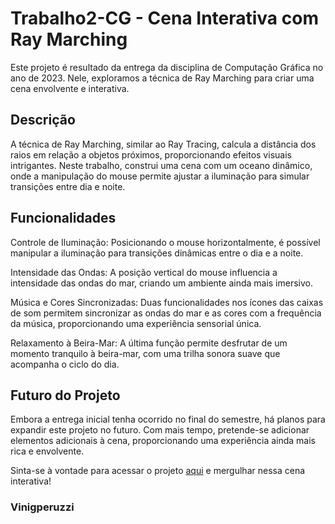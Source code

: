 # Trabalho2-CG - Cena Interativa com Ray Marching
Este projeto é resultado da entrega da disciplina de Computação Gráfica no ano de 2023. Nele, exploramos a técnica de Ray Marching para criar uma cena envolvente e interativa.

## Descrição
A técnica de Ray Marching, similar ao Ray Tracing, calcula a distância dos raios em relação a objetos próximos, proporcionando efeitos visuais intrigantes. Neste trabalho, construi uma cena com um oceano dinâmico, onde a manipulação do mouse permite ajustar a iluminação para simular transições entre dia e noite.

## Funcionalidades
Controle de Iluminação: Posicionando o mouse horizontalmente, é possível manipular a iluminação para transições dinâmicas entre o dia e a noite.

Intensidade das Ondas: A posição vertical do mouse influencia a intensidade das ondas do mar, criando um ambiente ainda mais imersivo.

Música e Cores Sincronizadas: Duas funcionalidades nos ícones das caixas de som permitem sincronizar as ondas do mar e as cores com a frequência da música, proporcionando uma experiência sensorial única.

Relaxamento à Beira-Mar: A última função permite desfrutar de um momento tranquilo à beira-mar, com uma trilha sonora suave que acompanha o ciclo do dia.

## Futuro do Projeto
Embora a entrega inicial tenha ocorrido no final do semestre, há planos para expandir este projeto no futuro. Com mais tempo, pretende-se adicionar elementos adicionais à cena, proporcionando uma experiência ainda mais rica e envolvente.

Sinta-se à vontade para acessar o projeto [aqui](https://vinigperuzzi.github.io/Trabalho2-CG/#sub) e mergulhar nessa cena interativa!

### Vinigperuzzi

